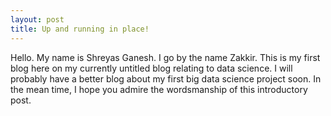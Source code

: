 ```yaml
---
layout: post
title: Up and running in place!
---
```


Hello. My name is Shreyas Ganesh. I go by the name Zakkir. This is my first blog here on my currently untitled blog relating to data science. I will probably have a better blog about my first big data science project soon. In the mean time, I hope you admire the wordsmanship of this introductory post.
